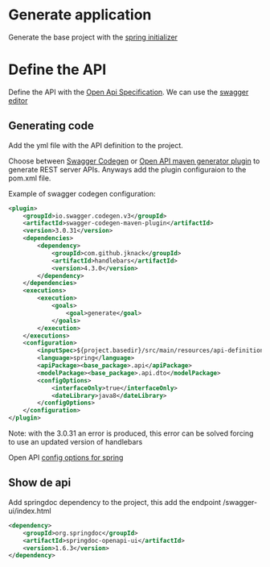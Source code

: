 # Generate application

Generate the base project with the [spring initializer](https://start.spring.io/)

# Define the API

Define the API with the [Open Api Specification](https://swagger.io/specification/). We can use the [swagger editor](https://editor.swagger.io/)

## Generating code
Add the yml file with the API definition to the project.

Choose between [Swagger Codegen](https://github.com/swagger-api/swagger-codegen/blob/3.0.0/modules/swagger-codegen-maven-plugin/README.md) or [Open API maven generator plugin](https://github.com/OpenAPITools/openapi-generator/tree/master/modules/openapi-generator-maven-plugin) to generate REST server APIs. Anyways add the plugin configuraion to the pom.xml file.

Example of swagger codegen configuration:

```xml
<plugin>
    <groupId>io.swagger.codegen.v3</groupId>
    <artifactId>swagger-codegen-maven-plugin</artifactId>
    <version>3.0.31</version>
    <dependencies>
        <dependency>
            <groupId>com.github.jknack</groupId>
            <artifactId>handlebars</artifactId>
            <version>4.3.0</version>
        </dependency>
    </dependencies>
    <executions>
        <execution>
            <goals>
                <goal>generate</goal>
            </goals>
        </execution>
    </executions>
    <configuration>
        <inputSpec>${project.basedir}/src/main/resources/api-definition/openapi.yml</inputSpec>
        <language>spring</language>
        <apiPackage><base_package>.api</apiPackage>
        <modelPackage><base_package>.api.dto</modelPackage>
        <configOptions>
            <interfaceOnly>true</interfaceOnly>
            <dateLibrary>java8</dateLibrary>
        </configOptions>
    </configuration>
</plugin>
```
Note: with the 3.0.31 an error is produced, this error can be solved forcing to use an updated version of handlebars

Open API [config options for spring](https://openapi-generator.tech/docs/generators/spring/)

## Show de api

Add springdoc dependency to the project, this add the endpoint /swagger-ui/index.html

```xml
<dependency>
    <groupId>org.springdoc</groupId>
    <artifactId>springdoc-openapi-ui</artifactId>
    <version>1.6.3</version>
</dependency>
```
